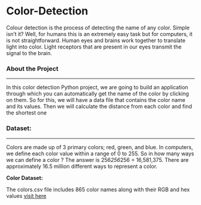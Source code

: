 # Color-Detection
Colour detection is the process of detecting the name of any color. Simple isn’t it? Well, for humans this is an extremely easy task but for computers, it is not straightforward. Human eyes and brains work together to translate light into color. Light receptors that are present in our eyes transmit the signal to the brain. 

<h3>About the Project</h3><hr>

In this color detection Python project, we are going to build an application through which you can automatically get the name of the color by clicking on them. So for this, we will have a data file that contains the color name and its values. Then we will calculate the distance from each color and find the shortest one


<h3>Dataset:</h3><hr>

Colors are made up of 3 primary colors; red, green, and blue. In computers, we define each color value within a range of 0 to 255. So in how many ways we can define a color ? The answer is 256*256*256 = 16,581,375. There are approximately 16.5 million different ways to represent a color. 

<b>Color Dataset:</b>

The colors.csv file includes 865 color names along with their RGB and hex values <a href="https://www.kaggle.com/datasets/adityabhndari/color-detection-data-set">visit here</a>


